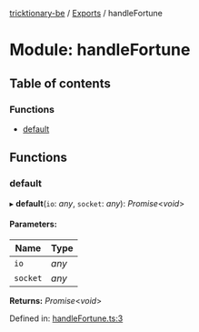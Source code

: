 [tricktionary-be](../README.md) / [Exports](../modules.md) / handleFortune

# Module: handleFortune

## Table of contents

### Functions

- [default](handlefortune.md#default)

## Functions

### default

▸ **default**(`io`: *any*, `socket`: *any*): *Promise*<*void*\>

#### Parameters:

Name | Type |
------ | ------ |
`io` | *any* |
`socket` | *any* |

**Returns:** *Promise*<*void*\>

Defined in: [handleFortune.ts:3](https://github.com/story-squad/tricktionary-be/blob/9ef6231/src/sockets/handleFortune.ts#L3)
